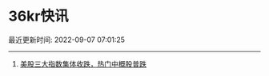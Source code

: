 # 36kr快讯

最近更新时间: 2022-09-07 07:01:25

--- 
1. [美股三大指数集体收跌，热门中概股普跌](https://36kr.com/newsflashes/1904365287238021) 
